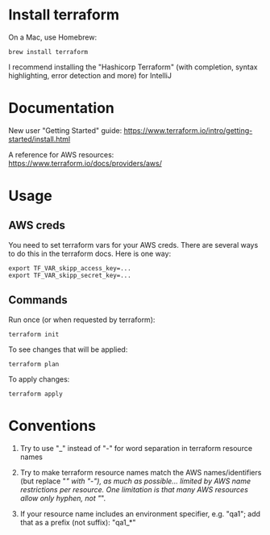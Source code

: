 # Install terraform

On a Mac, use Homebrew:

    brew install terraform

I recommend installing the "Hashicorp Terraform" (with completion, syntax highlighting, 
error detection and more) for IntelliJ

# Documentation

New user "Getting Started" guide:
https://www.terraform.io/intro/getting-started/install.html

A reference for AWS resources:
https://www.terraform.io/docs/providers/aws/

# Usage
    
## AWS creds

You need to set terraform vars for your AWS creds. There are several ways to do
this in the terraform docs.  Here is one way:

    export TF_VAR_skipp_access_key=...
    export TF_VAR_skipp_secret_key=...

## Commands

Run once (or when requested by terraform):

    terraform init

To see changes that will be applied:

    terraform plan
    
To apply changes:

    terraform apply


# Conventions

1. Try to use "_" instead of "-" for word separation in terraform resource names

2. Try to make terraform resource names match the AWS names/identifiers (but replace "_" 
   with "-"), as much as possible... limited by AWS name restrictions per resource. One 
   limitation is that many AWS resources allow only hyphen, not "_".
   
3. If your resource name includes an environment specifier, e.g. "qa1"; add that as a
   prefix (not suffix): "qa1_*"

